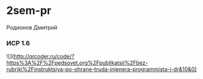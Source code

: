 # 2sem-pr
Родионов Дмитрий
### ИСР 1.6
![](http://qrcoder.ru/code/?https%3A%2F%2Fpedsovet.org%2Fpublikatsii%2Fbez-rubriki%2Finstruktsiya-po-ohrane-truda-injenera-programmista-i-dr&10&0]
